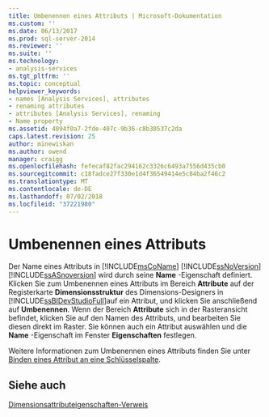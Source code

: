 ```yaml
---
title: Umbenennen eines Attributs | Microsoft-Dokumentation
ms.custom: ''
ms.date: 06/13/2017
ms.prod: sql-server-2014
ms.reviewer: ''
ms.suite: ''
ms.technology:
- analysis-services
ms.tgt_pltfrm: ''
ms.topic: conceptual
helpviewer_keywords:
- names [Analysis Services], attributes
- renaming attributes
- attributes [Analysis Services], renaming
- Name property
ms.assetid: 4094f0a7-2fde-407c-9b36-c8b30537c2da
caps.latest.revision: 25
author: minewiskan
ms.author: owend
manager: craigg
ms.openlocfilehash: fefecaf82fac294162c3326c6493a7556d435cb0
ms.sourcegitcommit: c18fadce27f330e1d4f36549414e5c84ba2f46c2
ms.translationtype: MT
ms.contentlocale: de-DE
ms.lasthandoff: 07/02/2018
ms.locfileid: "37221980"
---
```

# <a name="rename-an-attribute"></a>Umbenennen eines Attributs
  Der Name eines Attributs in [!INCLUDE[msCoName](../../includes/msconame-md.md)] [!INCLUDE[ssNoVersion](../../includes/ssnoversion-md.md)] [!INCLUDE[ssASnoversion](../../includes/ssasnoversion-md.md)] wird durch seine **Name** -Eigenschaft definiert. Klicken Sie zum Umbenennen eines Attributs im Bereich **Attribute** auf der Registerkarte **Dimensionsstruktur** des Dimensions-Designers in [!INCLUDE[ssBIDevStudioFull](../../includes/ssbidevstudiofull-md.md)]auf ein Attribut, und klicken Sie anschließend auf **Umbenennen**. Wenn der Bereich **Attribute** sich in der Rasteransicht befindet, klicken Sie auf den Namen des Attributs, und bearbeiten Sie diesen direkt im Raster. Sie können auch ein Attribut auswählen und die **Name** -Eigenschaft im Fenster **Eigenschaften** festlegen.  
  
 Weitere Informationen zum Umbenennen eines Attributs finden Sie unter [Binden eines Attribut an eine Schlüsselspalte](attribute-properties-bind-an-attribute-to-a-key-column.md).  
  
## <a name="see-also"></a>Siehe auch  
 [Dimensionsattributeigenschaften-Verweis](dimension-attribute-properties-reference.md)  
  
  
